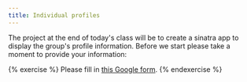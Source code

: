 ```yaml
---
title: Individual profiles
---
```


The project at the end of today's class will be to create a sinatra app to display the group's profile information. Before we start please take a moment to provide your information:

{% exercise %}
Please fill in [this Google form](https://docs.google.com/forms/d/11jxNYdOnBDXfTzHROgt-sp0r1bNltHqYEGnLuho-iQU/viewform).
{% endexercise %}